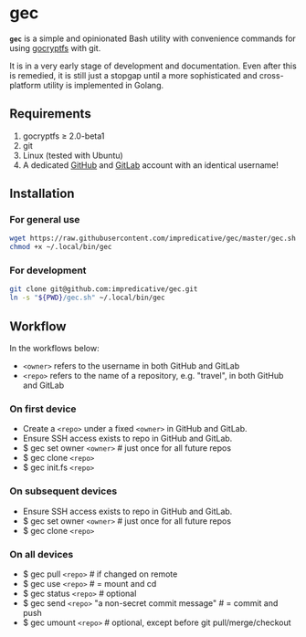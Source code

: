 # gec

**`gec`** is a simple and opinionated Bash utility with convenience commands for using [gocryptfs](https://github.com/rfjakob/gocryptfs) with git.

It is in a very early stage of development and documentation.
Even after this is remedied, it is still just a stopgap until a more sophisticated and cross-platform utility is implemented in Golang.

## Requirements
1. gocryptfs ≥ 2.0-beta1
1. git
1. Linux (tested with Ubuntu)
1. A dedicated [GitHub](https://github.com/) and [GitLab](https://gitlab.com/) account with an identical username!

## Installation
### For general use
```bash
wget https://raw.githubusercontent.com/impredicative/gec/master/gec.sh -O ~/.local/bin/gec
chmod +x ~/.local/bin/gec
```
### For development
```bash
git clone git@github.com:impredicative/gec.git
ln -s "${PWD}/gec.sh" ~/.local/bin/gec
```

## Workflow
In the workflows below:
* `<owner>` refers to the username in both GitHub and GitLab
* `<repo>` refers to the name of a repository, e.g. "travel", in both GitHub and GitLab

### On first device
* Create a `<repo>` under a fixed `<owner>` in GitHub and GitLab.
* Ensure SSH access exists to repo in GitHub and GitLab.
* $ gec set owner `<owner>`  # just once for all future repos
* $ gec clone `<repo>`
* $ gec init.fs `<repo>`

### On subsequent devices
* Ensure SSH access exists to repo in GitHub and GitLab.
* $ gec set owner `<owner>`  # just once for all future repos
* $ gec clone `<repo>`

### On all devices
* $ gec pull `<repo>`  # if changed on remote
* $ gec use `<repo>`  # = mount and cd
* $ gec status `<repo>`  # optional
* $ gec send `<repo>` "a non-secret commit message"  # = commit and push
* $ gec umount `<repo>`  # optional, except before git pull/merge/checkout
